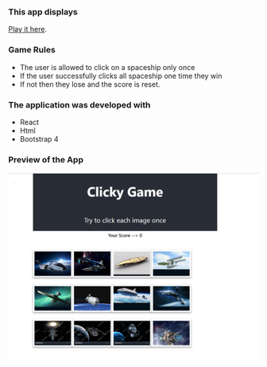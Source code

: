 ### This app displays
 
[Play it here](https://kanwarb.github.io/clickygame/).

### Game Rules

*   The user is allowed to click on a spaceship only once
*   If the user successfully clicks all spaceship one time they win
*   If not then they lose and the score is reset.

### The application was developed with

*   React
*   Html
*   Bootstrap 4

### Preview of the App
![Clicky Game](/public/images/game.png)